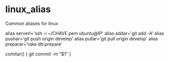 # linux_alias
Common aliases for linux

alias serverl='ssh -i ~/CHAVE.pem ubuntu@IP'
alias addar='git add -A'
alias pushar='git push origin develop'
alias pullar='git pull origin develop'
alias preparar='rake db:prepare'

comitar() {
    git commit -m "$1"
}
